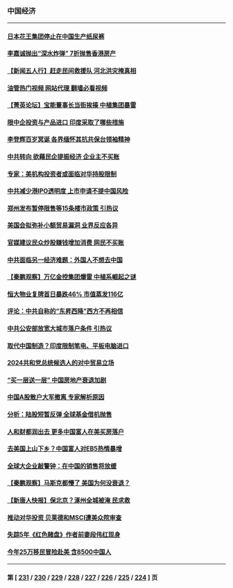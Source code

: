 ### 中国经济
---
#### [日本花王集团停止在中国生产纸尿裤](../../pages/ncid283/n14048792.md?08061245) 
#### [李嘉诚抛出“深水炸弹” 7折抛售香港房产](../../pages/ncid283/n14048778.md?08061245) 
#### [【新闻五人行】赶走民间救援队 河北洪灾掩真相](../../pages/ncid283/n14048651.md?08061245) 
#### [油管热门视频 网站代理 翻墙必看视频](http://138.2.39.72:81/youtube.html?epic-marker?08061245)
#### [【菁英论坛】宝能董事长当街挨揍 中植集团暴雷](../../pages/ncid283/n14048755.md?08061245) 
#### [限中企投资与产品进口 印度采取了哪些措施](../../pages/ncid283/n14048709.md?08061245) 
#### [李登辉百岁冥诞 各界缅怀其抗共保台领袖精神](../../pages/ncid283/n14046102.md?08061245) 
#### [中共转向 欲藉民企提振经济 企业主不买账](../../pages/ncid283/n14048227.md?08061245) 
#### [专家：美机构投资者或面临对华持股限制](../../pages/ncid283/n14048180.md?08061245) 
#### [中共减少港IPO透明度 上市申请不提中国风险](../../pages/ncid283/n14048181.md?08061245) 
#### [郑州发布暂停限售等15条楼市政策 引热议](../../pages/ncid283/n14047952.md?08061245) 
#### [美国会拟弥补小额贸易漏洞 业界反应各异](../../pages/ncid283/n14048082.md?08061245) 
#### [官媒建议民众炒股赚钱增加消费 网民不买账](../../pages/ncid283/n14047838.md?08061245) 
#### [中共面临另一经济难题：外国人不想去中国](../../pages/ncid283/n14047477.md?08061245) 
#### [【秦鹏观察】万亿金控集团爆雷 中植系崛起之谜](../../pages/ncid283/n14047643.md?08061245) 
#### [恒大物业复牌首日暴跌46% 市值蒸发116亿](../../pages/ncid283/n14047660.md?08061245) 
#### [评论：中共自称的“东昇西降”西方不再相信](../../pages/ncid283/n14047540.md?08061245) 
#### [中共公安部放宽大城市落户条件 引热议](../../pages/ncid283/n14047406.md?08061245) 
#### [取代中国制造？印度限制笔电、平板电脑进口](../../pages/ncid283/n14047416.md?08061245) 
#### [2024共和党总统候选人的对中贸易立场](../../pages/ncid283/n14047364.md?08061245) 
#### [“买一层送一层” 中国房地产衰退加剧](../../pages/ncid283/n14046758.md?08061245) 
#### [中国A股散户大军撤离 专家解析原因](../../pages/ncid283/n14047208.md?08061245) 
#### [分析：陆股短暂反弹 全球基金借机抛售](../../pages/ncid283/n14047171.md?08061245) 
#### [人和财都润出去 更多中国富人在美买房落户](../../pages/ncid283/n14046803.md?08061245) 
#### [去美国上山下乡？中国富人对EB5热情暴增](../../pages/ncid283/n14046750.md?08061245) 
#### [全球大企业敲警钟：在中国的销售将放缓](../../pages/ncid283/n14046449.md?08061245) 
#### [【秦鹏观察】马斯克都懵了 美国为何没衰退？](../../pages/ncid283/n14046109.md?08061245) 
#### [【新唐人快报】保北京？涿州全城被淹 民求救](../../pages/ncid283/n14046016.md?08061245) 
#### [推动对华投资 贝莱德和MSCI遭美众院审查](../../pages/ncid283/n14046038.md?08061245) 
#### [失踪5年《红色赌盘》作者前妻段伟红现身](../../pages/ncid283/n14045971.md?08061245) 
#### [今年25万移民冒险赴美 含8500中国人](../../pages/ncid283/n14045955.md?08061245) 

---
#### 第 [ [231](./231.md?08061245) / [230](./230.md?08061245) / [229](./229.md?08061245) / [228](./228.md?08061245) / [227](./227.md?08061245) / [226](./226.md?08061245) / [225](./225.md?08061245) / [224](./224.md?08061245) ] 页
